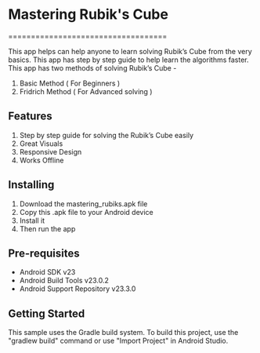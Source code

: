 # Mastering Rubik's Cube
===================================

This app helps can help anyone to learn solving Rubik’s Cube from the very basics. This app has step by step guide to help learn the algorithms faster. This app has two methods of solving Rubik’s Cube -

1) Basic Method ( For Beginners )
2) Fridrich Method ( For Advanced solving )

Features
--------------
1) Step by step guide for solving the Rubik’s Cube easily
2) Great Visuals
3) Responsive Design
4) Works Offline

Installing
----------
1) Download the mastering_rubiks.apk file
2) Copy this .apk file to your Android device
3) Install it
4) Then run the app

Pre-requisites
--------------

- Android SDK v23
- Android Build Tools v23.0.2
- Android Support Repository v23.3.0

Getting Started
---------------

This sample uses the Gradle build system. To build this project, use the
"gradlew build" command or use "Import Project" in Android Studio.
